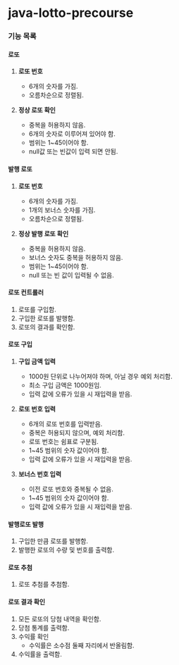 # java-lotto-precourse

### 기능 목록

#### 로또

1. **로또 번호**
    - 6개의 숫자를 가짐.
    - 오름차순으로 정렬됨.

2. **정상 로또 확인**
    - 중복을 허용하지 않음.
    - 6개의 숫자로 이루어져 있어야 함.
    - 범위는 1~45이어야 함.
    - null값 또는 빈값이 입력 되면 안됨.

#### 발행 로또

1. **로또 번호**
    - 6개의 숫자를 가짐.
    - 1개의 보너스 숫자를 가짐.
    - 오름차순으로 정렬됨.

2. **정상 발행 로또 확인**
    - 중복을 허용하지 않음.
    - 보너스 숫자도 중복을 허용하지 않음.
    - 범위는 1~45이어야 함.
    - null 또는 빈 값이 입력될 수 없음.

#### 로또 컨트롤러

1. 로또를 구입함.
2. 구입한 로또를 발행함.
3. 로또의 결과를 확인함.

#### 로또 구입

1. **구입 금액 입력**
    - 1000원 단위로 나누어져야 하며, 아닐 경우 예외 처리함.
    - 최소 구입 금액은 1000원임.
    - 입력 값에 오류가 있을 시 재입력을 받음.

2. **로또 번호 입력**
    - 6개의 로또 번호를 입력받음.
    - 중복은 허용되지 않으며, 예외 처리함.
    - 로또 번호는 쉼표로 구분됨.
    - 1~45 범위의 숫자 값이어야 함.
    - 입력 값에 오류가 있을 시 재입력을 받음.

3. **보너스 번호 입력**
    - 이전 로또 번호와 중복될 수 없음.
    - 1~45 범위의 숫자 값이어야 함.
    - 입력 값에 오류가 있을 시 재입력을 받음.

#### 발행로또 발행

1. 구입한 만큼 로또를 발행함.
2. 발행한 로또의 수량 및 번호를 출력함.

#### 로또 추첨
1. 로또 추첨를 추첨함.

#### 로또 결과 확인

1. 모든 로또의 당첨 내역을 확인함.
2. 당첨 통계를 출력함.
3. 수익률 확인
    - 수익률은 소수점 둘째 자리에서 반올림함.
4. 수익률을 출력함.